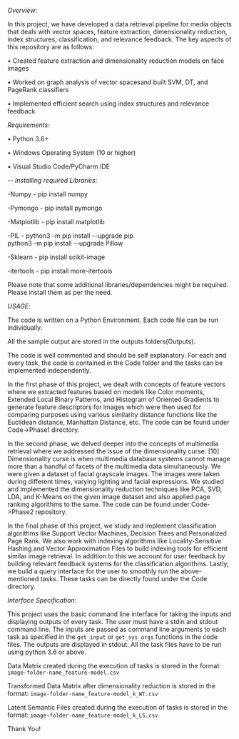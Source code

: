 _Overview_:

In this project, we have developed a data retrieval pipeline for media objects that deals with vector spaces, feature extraction, dimensionality reduction, index structures, classification, and relevance feedback. The key aspects of this repository are as follows:

• Created feature extraction and dimensionality reduction models on face images

• Worked on graph analysis of vector spacesand built SVM, DT, and PageRank classifiers

• Implemented efficient search using index structures and relevance feedback


_Requirements_:

• Python 3.6+

• Windows Operating System (10 or higher)

• Visual Studio Code/PyCharm IDE


-- _Installing required Libraries_:

-Numpy - pip install numpy

-Pymongo - pip install pymongo

-Matplotlib - pip install matplotlib

-PIL -  python3 -m pip install --upgrade pip  
        python3 -m pip install --upgrade Pillow

-Sklearn - pip install scikit-image

-itertools - pip install more-itertools

Please note that some additional libraries/dependencies might be required. Please install them as per the need.


_USAGE_:

The code is written on a Python Environment. Each code file can be run individually. 

All the sample output are stored in the outputs folders(Outputs).

The code is well commented and should be self explanatory. For each and every task, the code is contained in the Code folder and the tasks can be implemented independently.

In the first phase of this project, we dealt with concepts of feature vectors where we extracted features based on models like Color moments, Extended Local Binary Patterns, and Histogram of Oriented Gradients to generate feature descriptors for images which were then used for comparing purposes using various similarity distance functions like the Euclidean distance, Manhattan Distance, etc. The code can be found under Code->Phase1 directory.

In the second phase, we delved deeper into the concepts of multimedia retrieval where we addressed the issue of the dimensionality curse. [10] Dimensionality curse is when multimedia database systems cannot manage more than a handful of facets of the multimedia data simultaneously. We were given a dataset of facial grayscale images. The images were taken during different times, varying lighting and facial expressions. We studied and implemented the dimensionality reduction techniques like PCA, SVD, LDA, and K-Means on the given image dataset and also applied page ranking algorithms to the same. The code can be found under Code->Phase2 repository.

In the final phase of this project, we study and implement classification algorithms like Support Vector Machines, Decision Trees and Personalized Page Rank. We also work with indexing algorithms like Locality-Sensitive Hashing and Vector Approximation Files to build indexing tools for efficient similar image retrieval. In addition to this we account for user feedback by building relevant feedback systems for the classification algorithms. Lastly, we build a query interface for the user to smoothly run the above-mentioned tasks. These tasks can be directly found under the Code directory.


_Interface Specification_:

This project uses the basic command line interface for taking the inputs and displaying outputs of every task. The user must have a stdin and stdout command line. The inputs are passed as command line arguments to each task as specified in the `get_input` or `get_sys_args` functions in the code files. The outputs are displayed in stdout. All the task files have to be run using python 3.6 or above.

Data Matrix created during the execution of tasks is stored in the format:
`image-folder-name_feature-model.csv`

Transformed Data Matrix after dimensionality reduction is stored in the format:
`image-folder-name_feature-model_k_WT.csv`

Latent Semantic Files created during the execution of tasks is stored in the format:
`image-folder-name_feature-model_k_LS.csv`


Thank You!
